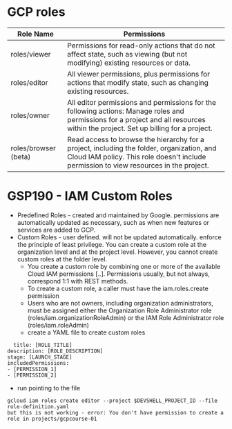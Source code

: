 # GCP roles
Role Name | Permissions
---|---
roles/viewer | Permissions for read-only actions that do not affect state, such as viewing (but not modifying) existing resources or data.
roles/editor | All viewer permissions, plus permissions for actions that modify state, such as changing existing resources.
roles/owner | All editor permissions and permissions for the following actions: Manage roles and permissions for a project and all resources within the project. Set up billing for a project.
roles/browser (beta) | Read access to browse the hierarchy for a project, including the folder, organization, and Cloud IAM policy. This role doesn't include permission to view resources in the project.

# GSP190 - IAM Custom Roles

- Predefined Roles - created and maintained by Google. permissions are automatically updated as necessary, such as when new features or services are added to GCP.
- Custom Roles - user defined. will not be updated automatically. enforce the principle of least privilege. You can create a custom role at the organization level and at the project level. However, you cannot create custom roles at the folder level. 
  - You create a custom role by combining one or more of the available Cloud IAM permissions [<service>.<resource>.<verb>]. Permissions usually, but not always, correspond 1:1 with REST methods.
  - To create a custom role, a caller must have the iam.roles.create permission
  - Users who are not owners, including organization administrators, must be assigned either the Organization Role Administrator role (roles/iam.organizationRoleAdmin) or the IAM Role Administrator role (roles/iam.roleAdmin)
  - create a YAML file to create custom roles
```
  title: [ROLE_TITLE]
description: [ROLE_DESCRIPTION]
stage: [LAUNCH_STAGE]
includedPermissions:
- [PERMISSION_1]
- [PERMISSION_2]
```
  - run pointing to the file
  ```
  gcloud iam roles create editor --project $DEVSHELL_PROJECT_ID --file role-definition.yaml
  but this is not working - error: You don't have permission to create a role in projects/gcpcourse-01
  ```
  
